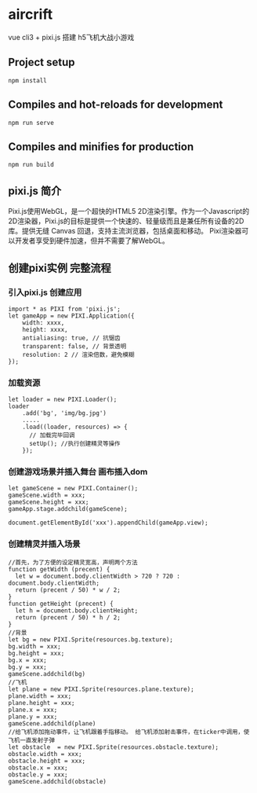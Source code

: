 # aircrift
vue cli3 + pixi.js 搭建 h5飞机大战小游戏

## Project setup
```
npm install
```

## Compiles and hot-reloads for development
```
npm run serve
```

## Compiles and minifies for production
```
npm run build
```

## pixi.js 简介
Pixi.js使用WebGL，是一个超快的HTML5 2D渲染引擎。作为一个Javascript的2D渲染器，Pixi.js的目标是提供一个快速的、轻量级而且是兼任所有设备的2D库。提供无缝 Canvas 回退，支持主流浏览器，包括桌面和移动。 Pixi渲染器可以开发者享受到硬件加速，但并不需要了解WebGL。

## 创建pixi实例 完整流程
### 引入pixi.js 创建应用
```
import * as PIXI from 'pixi.js';
let gameApp = new PIXI.Application({
    width: xxxx,
    height: xxxx,
    antialiasing: true, // 抗锯齿
    transparent: false, // 背景透明
    resolution: 2 // 渲染倍数，避免模糊
});
```
### 加载资源
```
let loader = new PIXI.Loader();
loader
    .add('bg', 'img/bg.jpg')
    .....
    .load((loader, resources) => {
      // 加载完毕回调
      setUp(); //执行创建精灵等操作
    });
```
### 创建游戏场景并插入舞台 画布插入dom
```
let gameScene = new PIXI.Container();
gameScene.width = xxx;
gameScene.height = xxx;
gameApp.stage.addchild(gameScene);

document.getElementById('xxx').appendChild(gameApp.view);
```
### 创建精灵并插入场景
```
//首先，为了方便的设定精灵宽高，声明两个方法
function getWidth (precent) {
  let w = document.body.clientWidth > 720 ? 720 : document.body.clientWidth;
  return (precent / 50) * w / 2;
}
function getHeight (precent) {
  let h = document.body.clientHeight;
  return (precent / 50) * h / 2;
}
//背景
let bg = new PIXI.Sprite(resources.bg.texture);
bg.width = xxx;
bg.height = xxx;
bg.x = xxx;
bg.y = xxx;
gameScene.addchild(bg)
//飞机
let plane = new PIXI.Sprite(resources.plane.texture);
plane.width = xxx;
plane.height = xxx;
plane.x = xxx;
plane.y = xxx;
gameScene.addchild(plane)
//给飞机添加拖动事件，让飞机跟着手指移动。 给飞机添加射击事件，在ticker中调用，使飞机一直发射子弹 
let obstacle  = new PIXI.Sprite(resources.obstacle.texture);
obstacle.width = xxx;
obstacle.height = xxx;
obstacle.x = xxx;
obstacle.y = xxx;
gameScene.addchild(obstacle)
```
